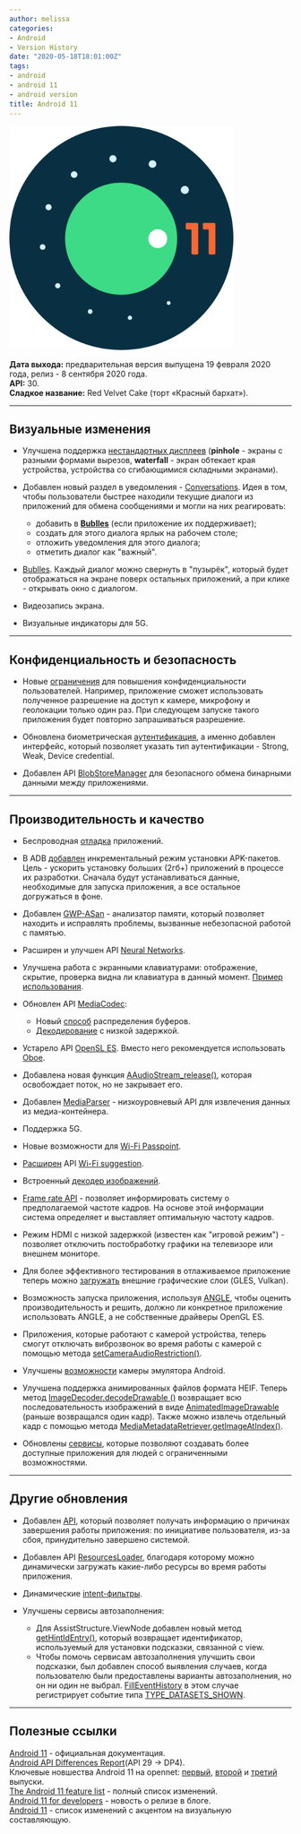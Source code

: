 ```yaml
---
author: melissa
categories:
- Android
- Version History
date: "2020-05-18T18:01:00Z"
tags:
- android
- android 11
- android version
title: Android 11
---
```


<img src="/assets/img/posts/android/version/android-11.png" alt="demo header" height="400"/>

**Дата выхода:** предварительная версия выпущена 19 февраля 2020 года, релиз - 8 сентября 2020 года.  
**API:** 30.  
**Сладкое название:** Red Velvet Cake (торт «Красный бархат»).

***

## Визуальные изменения

- Улучшена поддержка [нестандартных дисплеев][1-support display] (**pinhole** - экраны с разными формами вырезов, **waterfall** -  экран обтекает края устройства, устройства со сгибающимися складными экранами).

- Добавлен новый раздел в уведомления - [Conversations][2-conversations]. Идея в том, чтобы пользователи быстрее находили текущие диалоги из приложений для обмена сообщениями и могли на них реагировать:
  - добавить в [**Bublles**][3-bubbles] (если приложение их поддерживает);
  - создать для этого диалога ярлык на рабочем столе;
  - отложить уведомления для этого диалога;
  - отметить диалог как "важный".

- [Bublles][3-bubbles]. Каждый диалог можно свернуть в "пузырёк", который будет отображаться на экране поверх остальных приложений, а при клике - открывать окно с диалогом.

- Видеозапись экрана.

- Визуальные индикаторы для 5G.

***

## Конфиденциальность и безопасность

- Новые [ограничения][4-privacy] для повышения конфиденциальности пользователей. Например, приложение сможет использовать полученное разрешение на доступ к камере, микрофону и геолокации только один раз. При следующем запуске такого приложения будет повторно запрашиваться разрешение.

- Обновлена биометрическая [аутентификация][5-biometric-auth], а именно добавлен интерфейс, который позволяет указать тип аутентификации - Strong, Weak, Device credential.

- Добавлен API [BlobStoreManager][6-blob] для безопасного обмена бинарными данными между приложениями.

***

## Производительность и качество

- Беспроводная [отладка][7-wireless-adb] приложений.

- В ADB [добавлен][8-incremental] инкрементальный режим установки APK-пакетов. Цель - ускорить установку больших (2гб+) приложений в процессе их разработки. Сначала будут устанавливаться данные, необходимые для запуска приложения, а все остальное догружаться в фоне.

- Добавлен [GWP-ASan][9-gwp-asan] - анализатор памяти, который позволяет находить и исправлять проблемы, вызванные небезопасной работой с памятью.

- Расширен и улучшен API [Neural Networks][10-neuralnetworks].

- Улучшена работа с экранными клавиатурами: отображение, скрытие, проверка видна ли клавиатура в данный момент. [Пример использования][11-WindowInsetsAnimation].

- Обновлен API [MediaCodec][12-media]:
  - Новый [способ][13-buffers] распределения буферов.
  - [Декодирование][14-decoding] с низкой задержкой.

- Устарело API [OpenSL ES][15-opensl]. Вместо него рекомендуется использовать [Oboe][16-oboe].

- Добавлена новая функция [AAudioStream_release()][17-AAudioStream], которая освобождает поток, но не закрывает его.

- Добавлен [MediaParser][18-media-parser] - низкоуровневый API для извлечения данных из медиа-контейнера.

- Поддержка 5G.

- Новые возможности для [Wi-Fi Passpoint][19-wifi-passpoint].

- [Расширен][20-wifi-suggestion] API [Wi-Fi suggestion][21-wifi-suggest].

- Встроенный [декодер изображений][22-image-decoder].

- [Frame rate API][23-frame-rate] - позволяет информировать систему о предполагаемой частоте кадров. На основе этой информации система определяет и выставляет оптимальную частоту кадров.

- Режим HDMI с низкой задержкой (известен как "игровой режим") - позволяет отключить постобработку графики на телевизоре или внешнем мониторе.

- Для более эффективного тестирования в отлаживаемое приложение теперь можно [загружать][24-graphics-layer] внешние графические слои (GLES, Vulkan).

- Возможность запуска приложения, используя [ANGLE][25-angle], чтобы оценить производительность и решить, должно ли конкретное приложение использовать ANGLE, а не собственные драйверы OpenGL ES.

- Приложения, которые работают с камерой устройства, теперь смогут отключать виброзвонок во время работы с камерой с помощью метода [setCameraAudioRestriction()][26-camera-audio].

- Улучшены [возможности][27-camera-emulator] камеры эмулятора Android.

- Улучшена поддержка анимированных файлов формата HEIF. Теперь метод [ImageDecoder.decodeDrawable ()][28-image-decoder] возвращает всю последовательность изображений в виде [AnimatedImageDrawable][29-animated-drawable] (раньше возвращался один кадр). Также можно извлечь отдельный кадр с помощью метода [MediaMetadataRetriever.getImageAtIndex()][30-media-metadata].

- Обновлены [сервисы][31-accessibility], которые позволяют создавать более доступные приложения для людей с ограниченными возможностями.

***

## Другие обновления

- Добавлен [API][32-activity-manager], который позволяет получать информацию о причинах завершения работы приложения: по инициативе пользователя, из-за сбоя, принудительно завершено системой.

- Добавлен API [ResourcesLoader][33-resources-loader], благодаря которому можно динамически загружать какие-либо ресурсы во время работы приложения.

- Динамические [intent-фильтры][34-dynamic-intent-filters].

- Улучшены сервисы автозаполнения:
  - Для AssistStructure.ViewNode добавлен новый метод [getHintIdEntry()][35-assist-structure], который возвращает идентификатор, используемый для установки подсказки, связанной с view.
  - Чтобы помочь сервисам автозаполнения улучшить свои подсказки, был добавлен способ выявления случаев, когда пользователю были предоставлены варианты автозаполнения, но он ни один не выбрал. [FillEventHistory][36-fill-event-history] в этом случае регистрирует событие типа [TYPE_DATASETS_SHOWN][37-type-datasets-shown].

***

## Полезные ссылки
[Android 11][1-ref-doc] - официальная документация.  
[Android API Differences Report][2-ref-diff](API 29 -> DP4).  
Ключевые новшества Android 11 на opennet: [первый][3-ref-open1], [второй][4-ref-open2] и [третий][5-ref-open3] выпуски.  
[The Android 11 feature list][6-ref-androidpolice] - полный список изменений.  
[Android 11 for developers][7-ref-android-blog] - новость о релизе в блоге.  
[Android 11][8-ref-android-11-visual] - список изменений с акцентом на визуальную составляющую.


<!-- Ссылки из текста -->
[1-support display]: https://developer.android.com/guide/topics/display-cutout "developer.android.com"
[2-conversations]: https://developer.android.com/preview/features/conversations "developer.android.com"
[3-bubbles]: https://developer.android.com/guide/topics/ui/bubbles "developer.android.com"
[4-privacy]: https://developer.android.com/preview/privacy "developer.android.com"
[5-biometric-auth]: https://developer.android.com/preview/features#biometric-auth "developer.android.com"
[6-blob]: https://developer.android.com/reference/android/app/blob/BlobStoreManager "developer.android.com"
[7-wireless-adb]: https://developer.android.com/preview/features#wireless-adb "developer.android.com"
[8-incremental]: https://developer.android.com/preview/features#incremental "developer.android.com"
[9-gwp-asan]: https://developer.android.com/ndk/guides/gwp-asan "developer.android.com"
[10-neuralnetworks]: https://developer.android.com/ndk/guides/neuralnetworks "developer.android.com"
[11-WindowInsetsAnimation]: https://github.com/android/user-interface-samples/tree/master/WindowInsetsAnimation "github.com"
[12-media]: https://developer.android.com/preview/features#media "developer.android.com"
[13-buffers]: https://developer.android.com/preview/features#mediacodec-buffers "developer.android.com"
[14-decoding]: https://developer.android.com/preview/features#mediacodec-decoding "developer.android.com"
[15-opensl]: https://developer.android.com/ndk/guides/audio/opensl "developer.android.com"
[16-oboe]: https://github.com/google/oboe "github.com"
[17-AAudioStream]: https://developer.android.com/ndk/reference/group/audio#group___audio_1ga3a3f524d1a36022ff0300699bb0c8f7b "developer.android.com"
[18-media-parser]: https://developer.android.com/reference/android/media/MediaParser "developer.android.com"
[19-wifi-passpoint]: https://developer.android.com/preview/features#wifi-passpoint "developer.android.com"
[20-wifi-suggestion]: https://developer.android.com/preview/features#wifi-suggestion "developer.android.com"
[21-wifi-suggest]: https://developer.android.com/guide/topics/connectivity/wifi-suggest "developer.android.com"
[22-image-decoder]: https://developer.android.com/ndk/guides/image-decoder "developer.android.com"
[23-frame-rate]: https://developer.android.com/guide/topics/media/frame-rate "developer.android.com"
[24-graphics-layer]: https://developer.android.com/preview/features#graphics-debug-layer-injection "developer.android.com"
[25-angle]: https://developer.android.com/preview/features/angle "developer.android.com"
[26-camera-audio]: https://developer.android.com/reference/android/hardware/camera2/CameraDevice#setCameraAudioRestriction(int) "developer.android.com"
[27-camera-emulator]: https://developer.android.com/preview/features#camera-emulator "developer.android.com"
[28-image-decoder]: https://developer.android.com/reference/android/graphics/ImageDecoder#decodeDrawable(android.graphics.ImageDecoder.Source) "developer.android.com"
[29-animated-drawable]: https://developer.android.com/reference/android/graphics/drawable/AnimatedImageDrawable "developer.android.com"
[30-media-metadata]: https://developer.android.com/reference/android/media/MediaMetadataRetriever#getImageAtIndex(int) "developer.android.com"
[31-accessibility]: https://developer.android.com/preview/features#accessibility "developer.android.com"
[32-activity-manager]: https://developer.android.com/reference/kotlin/android/app/ActivityManager#gethistoricalprocessexitreasons "developer.android.com"
[33-resources-loader]: https://developer.android.com/reference/kotlin/android/content/res/loader/ResourcesLoader "developer.android.com"
[34-dynamic-intent-filters]: https://developer.android.com/preview/features#dynamic-intent-filters "developer.android.com"
[35-assist-structure]: https://developer.android.com/reference/android/app/assist/AssistStructure.ViewNode#getHintIdEntry() "developer.android.com"
[36-fill-event-history]: https://developer.android.com/reference/kotlin/android/service/autofill/FillEventHistory "developer.android.com"
[37-type-datasets-shown]: https://developer.android.com/reference/android/service/autofill/FillEventHistory.Event#TYPE_DATASETS_SHOWN "developer.android.com"


<!-- Полезные ссылки -->
[1-ref-doc]: https://developer.android.com/about/versions/11 "developer.android.com"
[2-ref-diff]: https://developer.android.com/sdk/api_diff/r-dp4/changes "developer.android.com"
[3-ref-open1]: https://www.opennet.ru/opennews/art.shtml?num=52403 "opennet.ru"
[4-ref-open2]: https://www.opennet.ru/opennews/art.shtml?num=52572 "opennet.ru"
[5-ref-open3]: https://www.opennet.ru/opennews/art.shtml?num=52801 "opennet.ru"
[6-ref-androidpolice]: https://www.androidpolice.com/2020/06/28/every-new-android-11-feature-changelog/ "androidpolice.com"
[7-ref-android-blog]: https://android-developers.googleblog.com/2020/09/android11-final-release.html "android-developers.googleblog.com"
[8-ref-android-11-visual]: https://www.android.com/intl/ru_ru/android-11/ "android.com"
